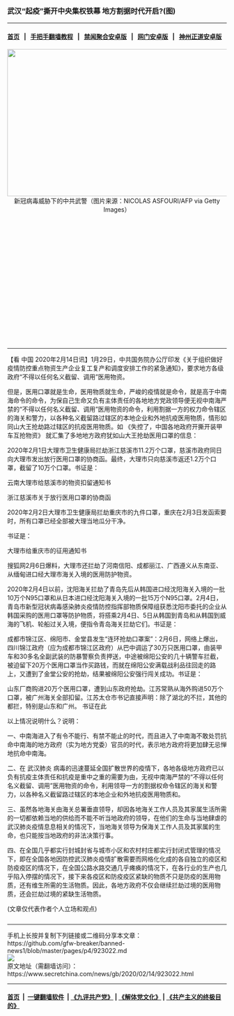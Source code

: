 ### 武汉“起疫”撕开中央集权铁幕 地方割据时代开启?(图)
------------------------

#### [首页](https://github.com/gfw-breaker/banned-news1/blob/master/README.md) &nbsp;&nbsp;|&nbsp;&nbsp; [手把手翻墙教程](https://github.com/gfw-breaker/guides/wiki) &nbsp;&nbsp;|&nbsp;&nbsp; [禁闻聚合安卓版](https://github.com/gfw-breaker/bn-android) &nbsp;&nbsp;|&nbsp;&nbsp; [网门安卓版](https://github.com/oGate2/oGate) &nbsp;&nbsp;|&nbsp;&nbsp; [神州正道安卓版](https://github.com/SzzdOgate/update) 



<div class="article_right" style="fone-color:#000">
 <p style="text-align: center;">
  <img alt="" src="https://img3.secretchina.com/pic/2020/2-7/p2621842a465560907-ss.jpg" style="height:337px; width:600px"/>
  <br>
   新冠病毒威胁下的中共武警（图片来源：NICOLAS ASFOURI/AFP via Getty Images）
   <span id="hideid" name="hideid" style="color:red;display:none;">
    <span href="https://www.secretchina.com">
    </span>
   </span>
  </br>
 </p>
 <div id="txt-mid1-t21-2017">
  <ins class="adsbygoogle" data-ad-client="ca-pub-1276641434651360" data-ad-slot="2451032099" style="display:inline-block;width:336px;height:280px">
  </ins>
  

---


  </div>
 </div>
 <p>
  【看
  <span href="https://www.secretchina.com" target="_blank">
   中国
  </span>
  2020年2月14日讯】1月29日，中共国务院办公厅印发《关于组织做好疫情防控重点物资生产企业复工复产和调度安排工作的紧急通知》，要求地方各级政府“不得以任何名义截留、调用”医用物资。
  <span id="hideid" name="hideid" style="color:red;display:none;">
   <span href="https://www.secretchina.com">
   </span>
  </span>
 </p>
 <p>
  但是，医用口罩就是生命，医用物质就生命，严峻的疫情就是命令，就是高于中南海命令的命令，为保自己生命又负有主体责任的各地地方党政领导便无视中南海严禁的“不得以任何名义截留、调用”医用物资的命令，利用割据一方的权力命令辖区的海关和警力，以各种名义截留路过辖区的本地企业和外地抗疫医用物质，情形如同山大王抢劫路过辖区的抗疫医用物质。如
  <span href="http://kzg.io/gb3rxB">
   《失控了，中国各地政府开撕开装甲车互抢物资》
  </span>
  就汇集了多地地方政府犹如山大王抢劫医用口罩的信息：
 </p>
 <p>
  2020年2月1日大理市卫生健康局拦劫浙江慈溪市11.2万个口罩，慈溪市政府同日向大理市发出放行医用口罩的协商函。最终，大理市只向慈溪市返还1.2万个口罩，截留了10万个口罩。书证是：
 </p>
 <p>
  <span href="http://kzg.io/gb3rxB">
   云南大理市给慈溪市的物资扣留通知书
  </span>
 </p>
 <p>
  <span href="http://kzg.io/gb3rxB">
   浙江慈溪市关于放行医用口罩的协商函
  </span>
 </p>
 <p>
  2020年2月2日大理市卫生健康局拦劫重庆市的九件口罩，重庆在2月3日发函索要时，所有口罩已经全部被大理当地瓜分干净。
 </p>
 <p>
  书证是：
 </p>
 <p>
  <span href="http://kzg.io/gb3rxB">
   大理市给重庆市的征用通知书
  </span>
 </p>
 <p>
  搜狐网2月6日爆料，大理市还拦劫了河南信阳、成都丽江、广西遵义从东南亚、从缅甸进口经大理市海关入境的医用防护物资。
 </p>
 <p>
  2020年2月4日以前，沈阳海关拦劫了青岛先后从韩国进口经沈阳海关入境的一批10万个N95口罩和从日本进口经沈阳海关入境的一批15万个N95口罩。2月4日，青岛市新型冠状病毒感染肺炎疫情防控指挥部物质保障组获悉沈阳市委托的企业从韩国采购的医用口罩等防护物质，将搭乘2月4日、5日从韩国到青岛和从韩国到威海的飞机、轮船过关入境，便指令青岛海关拦劫它们。书证是：
 </p>
 <p>
  成都市锦江区、绵阳市、金堂县发生“连环抢劫口罩案”：2月6日，网络上爆出，四川锦江政府（应为成都市锦江区政府）从巴中调运了30万只医用口罩，由装甲车和30多名全副武装的防暴警察负责押送，中途被绵阳公安的几十辆警车拦截，被迫留下20万个医用口罩当作买路钱，而就在绵阳公安满载战利品往回走的路上，又遭到了金堂公安的抢劫，结果被绵阳公安强行闯关成功。书证是：
 </p>
 <p>
  山东厂商购进20万个医用口罩，遭到山东政府抢劫。江苏常熟从海外购进50万个口罩，被广州海关全部扣留。江苏太仓市书记直接声明：除了湖北的不拦，其他的都拦，特别是山东和广州。
  <span href="http://kzg.io/gb3rxB">
   书证在此
  </span>
 </p>
 <p>
  以上情况说明什么？说明：
 </p>
 <p>
  一、中南海进入了有令不能行、有禁不能止的时代，而且进入了中南海不敢处罚抗命中南海的地方政府（实为地方党委）官员的时代，表示地方政府将更加肆无忌惮地抗命中南海。
 </p>
 <p>
  二、在
  <span href="https://www.secretchina.com/news/gb/tag/武汉肺炎" target="_blank">
   武汉肺炎
  </span>
  病毒的迅速蔓延全国扩散世界的疫情下，各地各级地方政府已以负有抗疫主体责任和抗疫是重中之重的需要为由，无视中南海严禁的“不得以任何名义截留、调用”医用物资的命令，利用领导一方的割据权命令辖区的海关和警力，以各种名义截留路过辖区的本地企业和外地抗疫医用物质和。
 </p>
 <p>
  三、虽然各地海关由海关总署垂直领导，却因各地海关工作人员及其家属生活所需的一切都依赖当地的供给而不能不听当地政府的领导，在他们的生命与当地肆虐的武汉肺炎疫情息息相关的情况下，当地海关领导为保海关工作人员及其家属的生命，也只能按当地政府的非法决策行事。
 </p>
 <p>
  四、在全国几乎都实行封城封省与城市小区和农村村庄都实行封闭式管理的情况下，即在全国各地因防控武汉肺炎疫情扩散需要而网格化化成的各自独立的疫区和防疫疫区的情况下，在全国公路水路交通几乎瘫痪的情况下，在各行业的生产也几乎陷入停摆的情况下，接下来各疫区和防疫疫区紧缺的物质不只是防疫的医用物质，还有维生所需的生活物质。因此，各地方政府不仅会继续拦劫过境的医用物质，还会拦劫过境的紧缺生活物质。
 </p>
 (文章仅代表作者个人立场和观点)
 <center>
  <div>
   <div id="txt-mid2-t22-2017" style="display: block;  max-height: 351px;  overflow: hidden;">
    <div id="SC-21xxx">
    </div>
    <ins class="adsbygoogle" data-ad-client="ca-pub-1276641434651360" data-ad-format="auto" data-ad-slot="4301710469" data-full-width-responsive="true" style="display:block">
    </ins>
   </div>
  </div>
 </center>
 <div style="padding-top:12px;">
 </div>
</div>

<hr/>
手机上长按并复制下列链接或二维码分享本文章：<br/>
https://github.com/gfw-breaker/banned-news1/blob/master/pages/p4/923022.md <br/>
<a href='https://github.com/gfw-breaker/banned-news1/blob/master/pages/p4/923022.md'><img src='https://github.com/gfw-breaker/banned-news1/blob/master/pages/p4/923022.md.png'/></a> <br/>
原文地址（需翻墙访问）：https://www.secretchina.com/news/gb/2020/02/14/923022.html


------------------------
#### [首页](https://github.com/gfw-breaker/banned-news1/blob/master/README.md) &nbsp;|&nbsp; [一键翻墙软件](https://github.com/gfw-breaker/nogfw/blob/master/README.md) &nbsp;| [《九评共产党》](https://github.com/gfw-breaker/9ping.md/blob/master/README.md#九评之一评共产党是什么) | [《解体党文化》](https://github.com/gfw-breaker/jtdwh.md/blob/master/README.md) | [《共产主义的终极目的》](https://github.com/gfw-breaker/gczydzjmd.md/blob/master/README.md)


<img src='http://gfw-breaker.win/banned-news/pages/p4/923022.md' width='0px' height='0px'/>